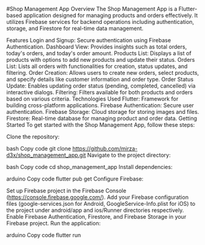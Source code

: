 #Shop Management App
Overview
The Shop Management App is a Flutter-based application designed for managing products and orders effectively. It utilizes Firebase services for backend operations including authentication, storage, and Firestore for real-time data management.

Features
Login and Signup: Secure authentication using Firebase Authentication.
Dashboard View: Provides insights such as total orders, today's orders, and today's order amount.
Products List: Displays a list of products with options to add new products and update their status.
Orders List: Lists all orders with functionalities for creation, status updates, and filtering.
Order Creation: Allows users to create new orders, select products, and specify details like customer information and order type.
Order Status Update: Enables updating order status (pending, completed, cancelled) via interactive dialogs.
Filtering: Filters available for both products and orders based on various criteria.
Technologies Used
Flutter: Framework for building cross-platform applications.
Firebase Authentication: Secure user authentication.
Firebase Storage: Cloud storage for storing images and files.
Firestore: Real-time database for managing product and order data.
Getting Started
To get started with the Shop Management App, follow these steps:

Clone the repository:

bash
Copy code
git clone https://github.com/mirza-d3x/shop_management_app.git
Navigate to the project directory:

bash
Copy code
cd shop_management_app
Install dependencies:

arduino
Copy code
flutter pub get
Configure Firebase:

Set up Firebase project in the Firebase Console (https://console.firebase.google.com/).
Add your Firebase configuration files (google-services.json for Android, GoogleService-Info.plist for iOS) to the project under android/app and ios/Runner directories respectively.
Enable Firebase Authentication, Firestore, and Firebase Storage in your Firebase project.
Run the application:

arduino
Copy code
flutter run
